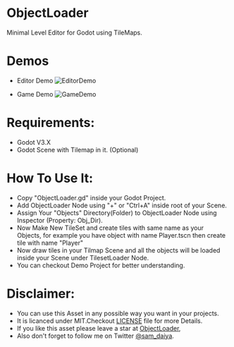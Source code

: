 # ObjectLoader
Minimal Level Editor for Godot using TileMaps.

# Demos
* Editor Demo
![EditorDemo](https://github.com/samdaiya/ObjectLoader/blob/master/EditorDemo.png)

* Game Demo
![GameDemo](https://github.com/samdaiya/ObjectLoader/blob/master/GameDemo.gif)

# Requirements:
* Godot V3.X
* Godot Scene with Tilemap in it. (Optional)

# How To Use It:
* Copy "ObjectLoader.gd" inside your Godot Project.
* Add ObjectLoader Node using "+" or "Ctrl+A" inside root of your Scene.
* Assign Your "Objects" Directory(Folder) to  ObjectLoader Node using Inspector (Property: Obj_Dir).
* Now Make New TileSet and create tiles with same name as your Objects, for example you have object with name Player.tscn then create tile with name "Player"
* Now draw tiles in your Tilmap Scene and all the objects will be loaded inside your Scene under TilesetLoader Node.
* You can checkout Demo Project for better understanding.

# Disclaimer:
* You can use this Asset in any possible way you want in your projects.
* It is licanced under MIT.Checkout [LICENSE](https://github.com/samdaiya/ObjectLoader/blob/master/LICENSE) file for more Details.
* If you like this asset please leave a star at [ObjectLoader](https://github.com/samdaiya/ObjectLoader),
* Also don't forget to follow me on Twitter [@sam_daiya](https://twitter.com/sam_daiya).
